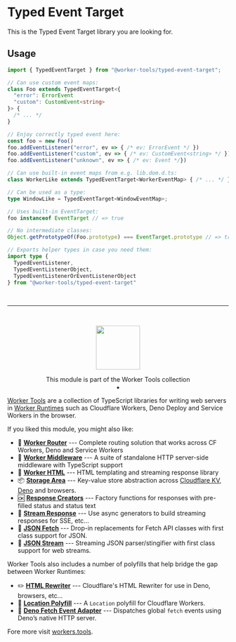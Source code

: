 # Typed Event Target
This is the Typed Event Target library you are looking for.

## Usage

```ts
import { TypedEventTarget } from "@worker-tools/typed-event-target";

// Can use custom event maps:
class Foo extends TypedEventTarget<{ 
  "error": ErrorEvent
  "custom": CustomEvent<string>
}> {
  /* ... */
}

// Enjoy correctly typed event here:
const foo = new Foo()
foo.addEventListener("error", ev => { /* ev: ErrorEvent */ })
foo.addEventListener("custom", ev => { /* ev: CustomEvent<string> */ })
foo.addEventListener("unknown", ev => { /* ev: Event */})

// Can use built-in event maps from e.g. lib.dom.d.ts:
class WorkerLike extends TypedEventTarget<WorkerEventMap> { /* ... */ }

// Can be used as a type:
type WindowLike = TypedEventTarget<WindowEventMap>;

// Uses built-in EventTarget:
foo instanceof EventTarget // => true

// No intermediate classes:
Object.getPrototypeOf(Foo.prototype) === EventTarget.prototype // => true

// Exports helper types in case you need them:
import type { 
  TypedEventListener, 
  TypedEventListenerObject, 
  TypedEventListenerOrEventListenerObject
} from "@worker-tools/typed-event-target"
```

<br/>

--------

<br/>

<p align="center"><a href="https://workers.tools"><img src="https://workers.tools/assets/img/logo.svg" width="100" height="100" /></a>
<p align="center">This module is part of the Worker Tools collection<br/>⁕

[Worker Tools](https://workers.tools) are a collection of TypeScript libraries for writing web servers in [Worker Runtimes](https://workers.js.org) such as Cloudflare Workers, Deno Deploy and Service Workers in the browser. 

If you liked this module, you might also like:

- 🧭 [__Worker Router__][router] --- Complete routing solution that works across CF Workers, Deno and Service Workers
- 🔋 [__Worker Middleware__][middleware] --- A suite of standalone HTTP server-side middleware with TypeScript support
- 📄 [__Worker HTML__][html] --- HTML templating and streaming response library
- 📦 [__Storage Area__][kv-storage] --- Key-value store abstraction across [Cloudflare KV][cloudflare-kv-storage], [Deno][deno-kv-storage] and browsers.
- 🆗 [__Response Creators__][response-creators] --- Factory functions for responses with pre-filled status and status text
- 🎏 [__Stream Response__][stream-response] --- Use async generators to build streaming responses for SSE, etc...
- 🥏 [__JSON Fetch__][json-fetch] --- Drop-in replacements for Fetch API classes with first class support for JSON.
- 🦑 [__JSON Stream__][json-stream] --- Streaming JSON parser/stingifier with first class support for web streams.

Worker Tools also includes a number of polyfills that help bridge the gap between Worker Runtimes:
- ✏️ [__HTML Rewriter__][html-rewriter] --- Cloudflare's HTML Rewriter for use in Deno, browsers, etc...
- 📍 [__Location Polyfill__][location-polyfill] --- A `Location` polyfill for Cloudflare Workers.
- 🦕 [__Deno Fetch Event Adapter__][deno-fetch-event-adapter] --- Dispatches global `fetch` events using Deno’s native HTTP server.

[router]: https://workers.tools/router
[middleware]: https://workers.tools/middleware
[html]: https://workers.tools/html
[kv-storage]: https://workers.tools/kv-storage
[cloudflare-kv-storage]: https://workers.tools/cloudflare-kv-storage
[deno-kv-storage]: https://workers.tools/deno-kv-storage
[kv-storage-polyfill]: https://workers.tools/kv-storage-polyfill
[response-creators]: https://workers.tools/response-creators
[stream-response]: https://workers.tools/stream-response
[json-fetch]: https://workers.tools/json-fetch
[json-stream]: https://workers.tools/json-stream
[request-cookie-store]: https://workers.tools/request-cookie-store
[extendable-promise]: https://workers.tools/extendable-promise
[html-rewriter]: https://workers.tools/html-rewriter
[location-polyfill]: https://workers.tools/location-polyfill
[deno-fetch-event-adapter]: https://workers.tools/deno-fetch-event-adapter

Fore more visit [workers.tools](https://workers.tools).
